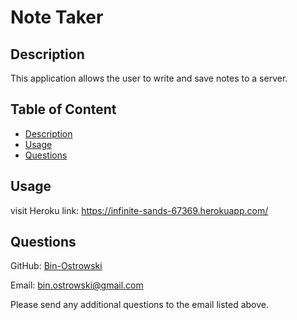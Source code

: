 # Note Taker 
        
  ## Description
  This application allows the user to write and save notes to a server.
          
  ## Table of Content
  - [Description](#description)
  - [Usage](#usage)
  - [Questions](#questions)
  
  ## Usage
  visit Heroku link: https://infinite-sands-67369.herokuapp.com/
  
  ## Questions
  GitHub: [Bin-Ostrowski](https://github.com/Bin-Ostrowski)
  
  Email: bin.ostrowski@gmail.com
  
  Please send any additional questions to the email listed above. 

